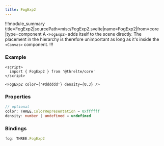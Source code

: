 ```yaml
---
title: FogExp2
---
```


!!!module_summary title=FogExp2|sourcePath=misc/FogExp2.svelte|name=FogExp2|from=core|type=component
A `<FogExp2>` adds itself to the scene directly. The placement in the hierarchy is therefore unimportant as long as it's inside the `<Canvas>` component.
!!!

### Example <!-- omit in toc -->

```svelte
<script>
  import { FogExp2 } from '@threlte/core'
</script>

<FogExp2 color={'#dddddd'} density={0.3} />
```

### Properties <!-- omit in toc -->

```ts
// optional
color: THREE.ColorRepresentation = 0xffffff
density: number | undefined = undefined
```

### Bindings <!-- omit in toc -->

```ts
fog: THREE.FogExp2
```
